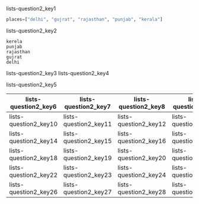 lists-question2_key1


```python
places=["delhi", "gujrat", "rajasthan", "punjab", "kerala"]
```

lists-question2_key2


```
kerela
punjab
rajasthan
gujrat
delhi
```
lists-question2_key3
lists-question2_key4


lists-question2_key5


|lists-question2_key6|lists-question2_key7|lists-question2_key8|lists-question2_key9|
|-----------|-----------|-----------|-----------|
|lists-question2_key10|lists-question2_key11|lists-question2_key12|lists-question2_key13|
|lists-question2_key14|lists-question2_key15|lists-question2_key16|lists-question2_key17|
|lists-question2_key18|lists-question2_key19|lists-question2_key20|lists-question2_key21|
|lists-question2_key22|lists-question2_key23|lists-question2_key24|lists-question2_key25|
|lists-question2_key26|lists-question2_key27|lists-question2_key28|lists-question2_key29|

